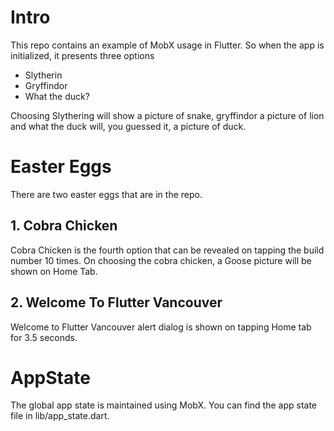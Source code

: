 # Intro

This repo contains an example of MobX usage in Flutter. So when the app is initialized, it presents three options

- Slytherin
- Gryffindor
- What the duck?

Choosing Slythering will show a picture of snake, gryffindor a picture of lion and what the duck will, you guessed it, a picture of duck.

# Easter Eggs

There are two easter eggs that are in the repo.

## 1. Cobra Chicken

Cobra Chicken is the fourth option that can be revealed on tapping the build number 10 times. On choosing the cobra chicken, a Goose picture will be shown on Home Tab.

## 2. Welcome To Flutter Vancouver

Welcome to Flutter Vancouver alert dialog is shown on tapping Home tab for 3.5 seconds.

# AppState

The global app state is maintained using MobX. You can find the app state file in lib/app_state.dart.
